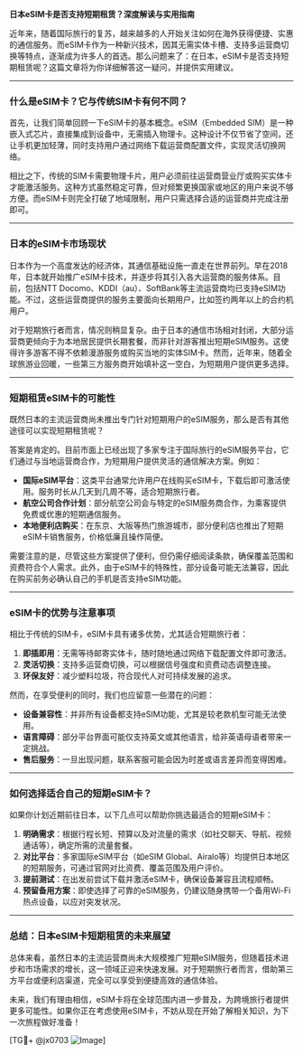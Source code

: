 **日本eSIM卡是否支持短期租赁？深度解读与实用指南**

近年来，随着国际旅行的复苏，越来越多的人开始关注如何在海外获得便捷、实惠的通信服务。而eSIM卡作为一种新兴技术，因其无需实体卡槽、支持多运营商切换等特点，逐渐成为许多人的首选。那么问题来了：在日本，eSIM卡是否支持短期租赁呢？这篇文章将为你详细解答这一疑问，并提供实用建议。

---

### **什么是eSIM卡？它与传统SIM卡有何不同？**

首先，让我们简单回顾一下eSIM卡的基本概念。eSIM（Embedded SIM）是一种嵌入式芯片，直接集成到设备中，无需插入物理卡。这种设计不仅节省了空间，还让手机更加轻薄，同时支持用户通过网络下载运营商配置文件，实现灵活切换网络。

相比之下，传统的SIM卡需要物理卡片，用户必须前往运营商营业厅或购买实体卡才能激活服务。这种方式虽然稳定可靠，但对频繁更换国家或地区的用户来说不够方便。而eSIM卡则完全打破了地域限制，用户只需选择合适的运营商并完成注册即可。

---

### **日本的eSIM卡市场现状**

日本作为一个高度发达的经济体，其通信基础设施一直走在世界前列。早在2018年，日本就开始推广eSIM卡技术，并逐步将其引入各大运营商的服务体系。目前，包括NTT Docomo、KDDI（au）、SoftBank等主流运营商均已支持eSIM功能。不过，这些运营商提供的服务主要面向长期用户，比如签约两年以上的合约机用户。

对于短期旅行者而言，情况则稍显复杂。由于日本的通信市场相对封闭，大部分运营商更倾向于为本地居民提供长期套餐，而非针对游客推出短期eSIM服务。这使得许多游客不得不依赖漫游服务或购买当地的实体SIM卡。然而，近年来，随着全球旅游业回暖，一些第三方服务商开始填补这一空白，为短期用户提供更多选择。

---

### **短期租赁eSIM卡的可能性**

既然日本的主流运营商尚未推出专门针对短期用户的eSIM服务，那么是否有其他途径可以实现短期租赁呢？

答案是肯定的。目前市面上已经出现了多家专注于国际旅行的eSIM服务平台，它们通过与当地运营商合作，为短期用户提供灵活的通信解决方案。例如：

- **国际eSIM平台**：这类平台通常允许用户在线购买eSIM卡，下载后即可激活使用。服务时长从几天到几周不等，适合短期旅行者。
- **航空公司合作计划**：部分航空公司会与特定的eSIM服务商合作，为乘客提供免费或优惠的短期通信服务。
- **本地便利店购买**：在东京、大阪等热门旅游城市，部分便利店也推出了短期eSIM卡销售服务，价格低廉且操作简便。

需要注意的是，尽管这些方案提供了便利，但仍需仔细阅读条款，确保覆盖范围和资费符合个人需求。此外，由于eSIM卡的特殊性，部分设备可能无法兼容，因此在购买前务必确认自己的手机是否支持eSIM功能。

---

### **eSIM卡的优势与注意事项**

相比于传统的SIM卡，eSIM卡具有诸多优势，尤其适合短期旅行者：

1. **即插即用**：无需等待邮寄实体卡，随时随地通过网络下载配置文件即可激活。
2. **灵活切换**：支持多运营商切换，可以根据信号强度和资费动态调整连接。
3. **环保友好**：减少塑料垃圾，符合现代人对可持续发展的追求。

然而，在享受便利的同时，我们也应留意一些潜在的问题：

- **设备兼容性**：并非所有设备都支持eSIM功能，尤其是较老款机型可能无法使用。
- **语言障碍**：部分平台界面可能仅支持英文或其他语言，给非英语母语者带来一定挑战。
- **售后服务**：一旦出现问题，联系客服可能会因为时差或语言差异而变得困难。

---

### **如何选择适合自己的短期eSIM卡？**

如果你计划近期前往日本，以下几点可以帮助你挑选最适合的短期eSIM卡：

1. **明确需求**：根据行程长短、预算以及对流量的需求（如社交聊天、导航、视频通话等），确定所需的流量套餐。
2. **对比平台**：多家国际eSIM平台（如eSIM Global、Airalo等）均提供日本地区的短期服务，可通过官网对比资费、覆盖范围及用户评价。
3. **提前测试**：在出发前尝试下载并激活eSIM卡，确保设备兼容且流程顺畅。
4. **预留备用方案**：即使选择了可靠的eSIM服务，仍建议随身携带一个备用Wi-Fi热点设备，以应对突发状况。

---

### **总结：日本eSIM卡短期租赁的未来展望**

总体来看，虽然日本的主流运营商尚未大规模推广短期eSIM服务，但随着技术进步和市场需求的增长，这一领域正迎来快速发展。对于短期旅行者而言，借助第三方平台或便利店渠道，完全可以享受到便捷高效的通信体验。

未来，我们有理由相信，eSIM卡将在全球范围内进一步普及，为跨境旅行者提供更多可能性。如果你正在考虑使用eSIM卡，不妨从现在开始了解相关知识，为下一次旅程做好准备！

[TG💪+ @jx0703 ![Image](https://github.com/user-attachments/assets/dbca1d08-cadb-493c-b0ec-ad6f7a83f270)]